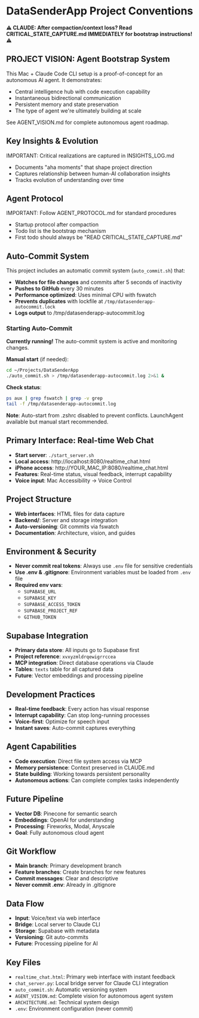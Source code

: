 # DataSenderApp Project Conventions

**⚠️ CLAUDE: After compaction/context loss? Read CRITICAL_STATE_CAPTURE.md IMMEDIATELY for bootstrap instructions! ⚠️**

## PROJECT VISION: Agent Bootstrap System
This Mac + Claude Code CLI setup is a proof-of-concept for an autonomous AI agent. It demonstrates:
- Central intelligence hub with code execution capability
- Instantaneous bidirectional communication
- Persistent memory and state preservation
- The type of agent we're ultimately building at scale

See AGENT_VISION.md for complete autonomous agent roadmap.

## Key Insights & Evolution
IMPORTANT: Critical realizations are captured in INSIGHTS_LOG.md
- Documents "aha moments" that shape project direction
- Captures relationship between human-AI collaboration insights
- Tracks evolution of understanding over time

## Agent Protocol
IMPORTANT: Follow AGENT_PROTOCOL.md for standard procedures
- Startup protocol after compaction
- Todo list is the bootstrap mechanism
- First todo should always be "READ CRITICAL_STATE_CAPTURE.md"

## Auto-Commit System
This project includes an automatic commit system (`auto_commit.sh`) that:
- **Watches for file changes** and commits after 5 seconds of inactivity
- **Pushes to GitHub** every 30 minutes
- **Performance optimized**: Uses minimal CPU with fswatch
- **Prevents duplicates** with lockfile at `/tmp/datasenderapp-autocommit.lock`
- **Logs output** to /tmp/datasenderapp-autocommit.log

### Starting Auto-Commit
**Currently running!** The auto-commit system is active and monitoring changes.

**Manual start** (if needed):
```bash
cd ~/Projects/DataSenderApp
./auto_commit.sh > /tmp/datasenderapp-autocommit.log 2>&1 &
```

**Check status**:
```bash
ps aux | grep fswatch | grep -v grep
tail -f /tmp/datasenderapp-autocommit.log
```

**Note**: Auto-start from .zshrc disabled to prevent conflicts. LaunchAgent available but manual start recommended.

## Primary Interface: Real-time Web Chat
- **Start server**: `./start_server.sh`
- **Local access**: http://localhost:8080/realtime_chat.html
- **iPhone access**: http://YOUR_MAC_IP:8080/realtime_chat.html
- **Features**: Real-time status, visual feedback, interrupt capability
- **Voice input**: Mac Accessibility → Voice Control

## Project Structure
- **Web interfaces**: HTML files for data capture
- **Backend/**: Server and storage integration
- **Auto-versioning**: Git commits via fswatch
- **Documentation**: Architecture, vision, and guides

## Environment & Security
- **Never commit real tokens**: Always use `.env` file for sensitive credentials
- **Use .env & .gitignore**: Environment variables must be loaded from `.env` file
- **Required env vars**:
  - `SUPABASE_URL`
  - `SUPABASE_KEY`
  - `SUPABASE_ACCESS_TOKEN`
  - `SUPABASE_PROJECT_REF`
  - `GITHUB_TOKEN`

## Supabase Integration
- **Primary data store**: All inputs go to Supabase first
- **Project reference**: `xvxyzmldrqewigrrccea`
- **MCP integration**: Direct database operations via Claude
- **Tables**: `texts` table for all captured data
- **Future**: Vector embeddings and processing pipeline

## Development Practices
- **Real-time feedback**: Every action has visual response
- **Interrupt capability**: Can stop long-running processes
- **Voice-first**: Optimize for speech input
- **Instant saves**: Auto-commit captures everything

## Agent Capabilities
- **Code execution**: Direct file system access via MCP
- **Memory persistence**: Context preserved in CLAUDE.md
- **State building**: Working towards persistent personality
- **Autonomous actions**: Can complete complex tasks independently

## Future Pipeline
- **Vector DB**: Pinecone for semantic search
- **Embeddings**: OpenAI for understanding
- **Processing**: Fireworks, Modal, Anyscale
- **Goal**: Fully autonomous cloud agent

## Git Workflow
- **Main branch**: Primary development branch
- **Feature branches**: Create branches for new features
- **Commit messages**: Clear and descriptive
- **Never commit .env**: Already in .gitignore

## Data Flow
- **Input**: Voice/text via web interface
- **Bridge**: Local server to Claude CLI
- **Storage**: Supabase with metadata
- **Versioning**: Git auto-commits
- **Future**: Processing pipeline for AI

## Key Files
- `realtime_chat.html`: Primary web interface with instant feedback
- `chat_server.py`: Local bridge server for Claude CLI integration
- `auto_commit.sh`: Automatic versioning system
- `AGENT_VISION.md`: Complete vision for autonomous agent system
- `ARCHITECTURE.md`: Technical system design
- `.env`: Environment configuration (never commit)